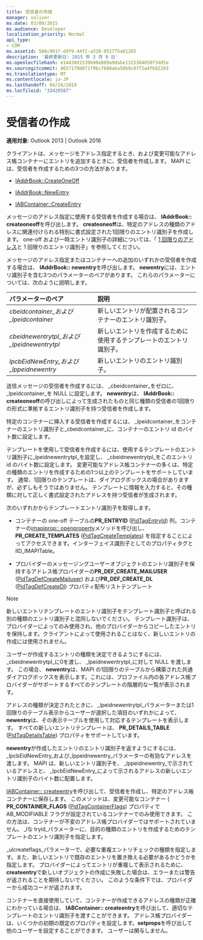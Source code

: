 ```yaml
---
title: 受信者の作成
manager: soliver
ms.date: 03/09/2015
ms.audience: Developer
localization_priority: Normal
api_type:
- COM
ms.assetid: 586c901f-d9f9-44f2-a328-051775a81265
description: '最終更新日: 2015 年 3 月 9 日'
ms.openlocfilehash: e14430d1539b90e089a9dabe1315384050f3dd5e
ms.sourcegitcommit: 8657170d071f9bcf680aba50b9c07f2a4fb82283
ms.translationtype: MT
ms.contentlocale: ja-JP
ms.lasthandoff: 04/28/2019
ms.locfileid: "33429587"
---
```

# <a name="creating-a-recipient"></a>受信者の作成

  
  
**適用対象**: Outlook 2013 | Outlook 2016 
  
クライアントは、メッセージをアドレス指定するとき、および変更可能なアドレス帳コンテナーにエントリを追加するときに、受信者を作成します。 MAPI には、受信者を作成するための3つの方法があります。
  
- [IAddrBook::CreateOneOff](iaddrbook-createoneoff.md)
    
- [IAddrBook::NewEntry](iaddrbook-newentry.md)
    
- [IABContainer::CreateEntry](iabcontainer-createentry.md)
    
メッセージのアドレス指定に使用する受信者を作成する場合は、 **IAddrBook:: createoneoff**を呼び出します。 **createoneoff**は、特定のアドレスの種類のアドレスに関連付けられる特別に書式設定された1回限りのエントリ識別子を作成します。 one-off および一時エントリ識別子の詳細については、「 [1 回限りのアドレス](one-off-addresses.md)と 1 [](one-off-entry-identifiers.md)回限りのエントリ識別子」を参照してください。
  
メッセージのアドレス指定またはコンテナーへの追加のいずれかの受信者を作成する場合は、 **IAddrBook:: newentry**を呼び出します。 **newentry**には、エントリ識別子を含む3つのパラメーターのペアがあります。 これらのパラメーターについては、次のように説明します。 
  
|**パラメーターのペア**|**説明**|
|:-----|:-----|
| _cbeidcontainer_および_lpeidcontainer_ <br/> |新しいエントリが配置されるコンテナーのエントリ識別子。  <br/> |
| _cbeidnewentrytpl_および_lpeidnewentrytpl_ <br/> |新しいエントリを作成するために使用するテンプレートのエントリ識別子。  <br/> |
| _lpcbEidNewEntry_および_lppeidnewentry_ <br/> |新しいエントリのエントリ識別子。  <br/> |
   
送信メッセージの受信者を作成するには、 _cbeidcontainer_をゼロに、 _lpeidcontainer_を NULL に設定します。 **newentry**は、 **IAddrBook:: createoneoff**の呼び出しによって生成されたものと同じ種類の受信者の1回限りの形式に準拠するエントリ識別子を持つ受信者を作成します。 
  
特定のコンテナーに挿入する受信者を作成するには、 _lpeidcontainer_をコンテナーのエントリ識別子と_cbeidcontainer_に、コンテナーのエントリ id のバイト数に設定します。 
  
テンプレートを使用して受信者を作成するには、使用するテンプレートのエントリ識別子に_lpeidnewentrytpl_を設定し、 _cbeidnewentrytpl_をこのエントリ id のバイト数に設定します。 変更可能なアドレス帳コンテナーの多くは、特定の種類のエントリを作成するための1つ以上のテンプレートをサポートしています。 通常、1回限りのテンプレートは、ダイアログボックスの場合がありますが、必ずしもそうではありません。 テンプレートに情報を入力すると、その種類に対して正しく書式設定されたアドレスを持つ受信者が生成されます。 
  
次のいずれかからテンプレートエントリ識別子を取得します。
  
- コンテナーの one-off テーブルの**PR_ENTRYID** ([PidTagEntryId](pidtagentryid-canonical-property.md)) 列。コンテナーの[imapiprop:: openproperty](imapiprop-openproperty.md)メソッドを呼び出し、 **PR_CREATE_TEMPLATES** ([PidTagCreateTemplates](pidtagcreatetemplates-canonical-property.md)) を指定することによってアクセスできます。インターフェイス識別子としてのプロパティタグと IID_IMAPITable。 
    
- プロバイダーのメッセージングユーザーオブジェクトのエントリ識別子を保持するアドレス帳プロバイダーの**PR_DEF_CREATE_MAILUSER** ([PidTagDefCreateMailuser](pidtagdefcreatemailuser-canonical-property.md)) および**PR_DEF_CREATE_DL** ([PidTagDefCreateDl](pidtagdefcreatedl-canonical-property.md)) プロパティ配布リストテンプレート 
    
> [!NOTE]
> 新しいエントリテンプレートのエントリ識別子をテンプレート識別子と呼ばれる別の種類のエントリ識別子と混同しないでください。 テンプレート識別子は、プロバイダーによってのみ使用され、他のプロバイダーからコピーしたエントリを保持します。クライアントによって使用されることはなく、新しいエントリの作成には使用されません。 
  
ユーザーが作成するエントリの種類を決定できるようにするには、 _cbeidnewentrytpl_に0を渡し、 _lpeidnewentrytpl_に対して NULL を渡します。 この場合、 **newentry**は、MAPI の1回限りのテーブルから構築された共通ダイアログボックスを表示します。これには、プロファイル内の各アドレス帳プロバイダーがサポートするすべてのテンプレートの階層的な一覧が表示されます。 
  
アドレスの種類が決定されたときに、 _lpeidnewentrytpl_パラメーターまたは1回限りのテーブル表示からユーザーが選択した項目のいずれかによって、 **newentry**は、その表示テーブルを使用して対応するテンプレートを表示します。 すべての新しいエントリテンプレートは、 **PR_DETAILS_TABLE** ([PidTagDetailsTable](pidtagdetailstable-canonical-property.md)) プロパティをサポートしています。 
  
**newentry**が作成したエントリのエントリ識別子を返すようにするには、 _lpcbEidNewEntry_および_lppeidnewentry_パラメーターの有効なアドレスを渡します。 MAPI は、新しいエントリ識別子を、 _lppeidnewentry_で示されているアドレスと、 _lpcbEidNewEntry_によって示されるアドレスの新しいエントリ識別子のバイト数に配置します。
  
[IABContainer:: createentry](iabcontainer-createentry.md)を呼び出して、受信者を作成し、特定のアドレス帳コンテナーに保存します。 このメソッドは、変更可能なコンテナー ( **PR_CONTAINER_FLAGS** ([PidTagContainerFlags](pidtagcontainerflags-canonical-property.md)) プロパティで AB_MODIFIABLE フラグが設定されているコンテナーでのみ使用できます。 この方法は、コンテナーが不変のアドレス帳プロバイダーではサポートされていません。 _lな tryid_パラメーターに、目的の種類のエントリを作成するためのテンプレートのエントリ識別子を指定します。 
  
_ulcreateflags_パラメーターで、必要な重複エントリチェックの種類を指定します。また、新しいエントリで既存のエントリを置き換える必要があるかどうかを指定します。 プロバイダーによってエントリが重複して表示されるために、 **createentry**で新しいオブジェクトの作成に失敗した場合は、エラーまたは警告が返されることを期待しないでください。 このような条件下では、プロバイダーから成功コードが返されます。 
  
コンテナーを直接使用していて、コンテナーが作成できるアドレスの種類が正確にわかっている場合は、 **IABContainer:: createentry**を呼び出して、適切なテンプレートのエントリ識別子を渡すことができます。 アドレス帳プロバイダーは、いくつかの初期の既定のプロパティを設定します。**setprops**を呼び出して他のユーザーを設定することができます。 ユーザーは関与しません。 
  

